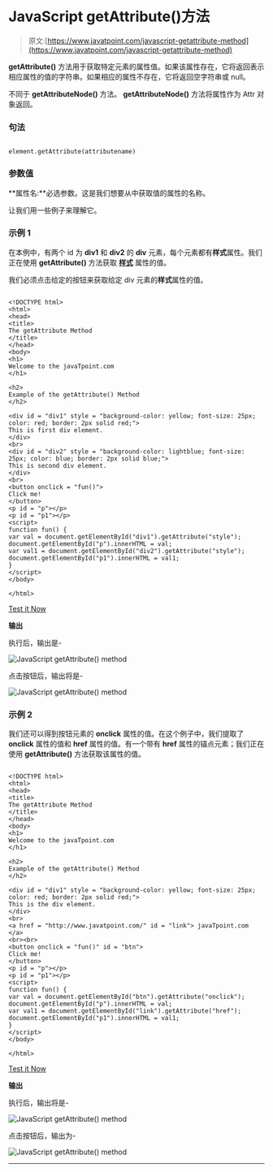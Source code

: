 # JavaScript getAttribute()方法

> 原文:[https://www.javatpoint.com/javascript-getattribute-method](https://www.javatpoint.com/javascript-getattribute-method)

**getAttribute()** 方法用于获取特定元素的属性值。如果该属性存在，它将返回表示相应属性的值的字符串。如果相应的属性不存在，它将返回空字符串或 null。

不同于 **getAttributeNode()** 方法。 **getAttributeNode()** 方法将属性作为 Attr 对象返回。

### 句法

```

element.getAttribute(attributename)

```

### 参数值

**属性名:**必选参数。这是我们想要从中获取值的属性的名称。

让我们用一些例子来理解它。

### 示例 1

在本例中，有两个 id 为 **div1** 和 **div2** 的 **div** 元素，每个元素都有**样式**属性。我们正在使用 **getAttribute()** 方法获取 [**样式**](https://www.javatpoint.com/html-style) 属性的值。

我们必须点击给定的按钮来获取给定 div 元素的**样式**属性的值。

```

<!DOCTYPE html>
<html>
<head>
<title>
The getAttribute Method
</title>
</head>
<body>
<h1>
Welcome to the javaTpoint.com
</h1>

<h2>
Example of the getAttribute() Method
</h2>

<div id = "div1" style = "background-color: yellow; font-size: 25px; color: red; border: 2px solid red;">
This is first div element.
</div>
<br>
<div id = "div2" style = "background-color: lightblue; font-size: 25px; color: blue; border: 2px solid blue;">
This is second div element.
</div>
<br>
<button onclick = "fun()">
Click me!
</button>
<p id = "p"></p>
<p id = "p1"></p>
<script>
function fun() {
var val = document.getElementById("div1").getAttribute("style");
document.getElementById("p").innerHTML = val;
var val1 = document.getElementById("div2").getAttribute("style");
document.getElementById("p1").innerHTML = val1;
}
</script>
</body>

</html>

```

[Test it Now](https://www.javatpoint.com/oprweb/test.jsp?filename=javascript-getattribute-method1)

**输出**

执行后，输出是-

![JavaScript getAttribute() method](../Images/8a46aa23310a0344fd77646252cf24cd.png)

点击按钮后，输出将是-

![JavaScript getAttribute() method](../Images/29f1b211f8d483a6f74b80256fa2355d.png)

### 示例 2

我们还可以得到按钮元素的 **onclick** 属性的值。在这个例子中，我们提取了 **onclick** 属性的值和 **href** 属性的值。有一个带有 **href** 属性的锚点元素；我们正在使用 **getAttribute()** 方法获取该属性的值。

```

<!DOCTYPE html>
<html>
<head>
<title>
The getAttribute Method
</title>
</head>
<body>
<h1>
Welcome to the javaTpoint.com
</h1>

<h2>
Example of the getAttribute() Method
</h2>

<div id = "div1" style = "background-color: yellow; font-size: 25px; color: red; border: 2px solid red;">
This is the div element.
</div>
<br>
<a href = "http://www.javatpoint.com/" id = "link"> javaTpoint.com </a>
<br><br>
<button onclick = "fun()" id = "btn">
Click me!
</button>
<p id = "p"></p>
<p id = "p1"></p>
<script>
function fun() {
var val = document.getElementById("btn").getAttribute("onclick");
document.getElementById("p").innerHTML = val;
var val1 = document.getElementById("link").getAttribute("href");
document.getElementById("p1").innerHTML = val1;
}
</script>
</body>

</html>

```

[Test it Now](https://www.javatpoint.com/oprweb/test.jsp?filename=javascript-getattribute-method2)

**输出**

执行后，输出将是-

![JavaScript getAttribute() method](../Images/f9faf67d08f22793e8acce01ac380ca6.png)

点击按钮后，输出为-

![JavaScript getAttribute() method](../Images/05e48ecb4e07ab4079baf2dceae76036.png)

* * *